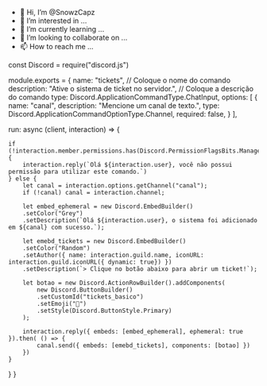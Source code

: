 - 👋 Hi, I’m @SnowzCapz
- 👀 I’m interested in ...
- 🌱 I’m currently learning ...
- 💞️ I’m looking to collaborate on ...
- 📫 How to reach me ...

<!---
SnowzCapz/SnowzCapz is a ✨ special ✨ repository because its `README.md` (this file) appears on your GitHub profile.
You can click the Preview link to take a look at your changes.
--->
const Discord = require("discord.js")

module.exports = {
  name: "tickets", // Coloque o nome do comando
  description: "Ative o sistema de ticket no servidor.", // Coloque a descrição do comando
  type: Discord.ApplicationCommandType.ChatInput,
  options: [
    {
        name: "canal",
        description: "Mencione um canal de texto.",
        type: Discord.ApplicationCommandOptionType.Channel,
        required: false,
    }
],

  run: async (client, interaction) => {

    if (!interaction.member.permissions.has(Discord.PermissionFlagsBits.ManageGuild)) {
        interaction.reply(`Olá ${interaction.user}, você não possui permissão para utilizar este comando.`)
    } else {
        let canal = interaction.options.getChannel("canal");
        if (!canal) canal = interaction.channel;

        let embed_ephemeral = new Discord.EmbedBuilder()
        .setColor("Grey")
        .setDescription(`Olá ${interaction.user}, o sistema foi adicionado em ${canal} com sucesso.`);

        let emebd_tickets = new Discord.EmbedBuilder()
        .setColor("Random")
        .setAuthor({ name: interaction.guild.name, iconURL: interaction.guild.iconURL({ dynamic: true}) })
        .setDescription(`> Clique no botão abaixo para abrir um ticket!`);

        let botao = new Discord.ActionRowBuilder().addComponents(
            new Discord.ButtonBuilder()
            .setCustomId("tickets_basico")
            .setEmoji("🎫")
            .setStyle(Discord.ButtonStyle.Primary)
        );

        interaction.reply({ embeds: [embed_ephemeral], ephemeral: true }).then( () => {
            canal.send({ embeds: [emebd_tickets], components: [botao] })
        })
    }


    
  }
}
